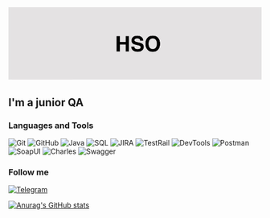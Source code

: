 [![Header](https://github.com/SergeyKhokhryakov/SergeyKhokhryakov/blob/main/assets/header.jpeg)]()

## I'm a junior QA

### Languages and Tools
![Git](https://img.shields.io/badge/-git-black?style=for-the-badge&logo=git&logoColor=FF4500)
![GitHub](https://img.shields.io/badge/-github-black?style=for-the-badge&logo=github&logoColor=ADD8E6)
![Java](https://img.shields.io/badge/-java-black?style=for-the-badge&logo=java&logoColor=white)
![SQL](https://img.shields.io/badge/-sql-black?style=for-the-badge&logo=mysql&logoColor=white)
![JIRA](https://img.shields.io/badge/-jira-black?style=for-the-badge&logo=jira&logoColor=00648B)
![TestRail](https://img.shields.io/badge/-testrail-black?style=for-the-badge&logo=testrail&logoColor=00648B)
![DevTools](https://img.shields.io/badge/-devtools-black?style=for-the-badge&logo=devtools&logoColor=00648B)
![Postman](https://img.shields.io/badge/-postman-black?style=for-the-badge&logo=postman&logoColor=FF6C37)
![SoapUI](https://img.shields.io/badge/-soapui-black?style=for-the-badge&logo=soapui&logoColor=FF6C37)
![Charles](https://img.shields.io/badge/-charles-black?style=for-the-badge&logo=charles&logoColor=FF6C37)
![Swagger](https://img.shields.io/badge/-swagger-black?style=for-the-badge&logo=swagger&logoColor=Lime)
<!---
<img src="https://img.shields.io/badge/Selenium-E0FFFF?style=for-the-badge&logo=Selenium&logoColor=43B02A"/>
<img src="https://img.shields.io/badge/IntelliJ IDEA-FFFF00?style=for-the-badge&logo=IntelliJ IDEA&logoColor=black"/>
-->

### Follow me
[![Telegram](https://img.shields.io/badge/-telegram-black?style=for-the-badge&logo=telegram&logoColor=blue)](https://t.me/hso372)

[![Anurag's GitHub stats](https://github-readme-stats.vercel.app/api?username=SergeyKhokhryakov&show_icons=true&theme=cobalt&hide=issues,contribs&repo=github-readme-stats)](https://github.com/anuraghazra/github-readme-stats)






